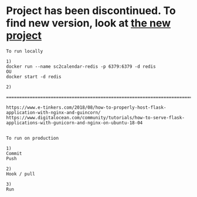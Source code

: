 # Project has been discontinued. To find new version, look at [the new project](https://github.com/Napolitain/sc2-calendar-2)

```
To run locally

1)
docker run --name sc2calendar-redis -p 6379:6379 -d redis
OU
docker start -d redis

2)

================================================================================

https://www.e-tinkers.com/2018/08/how-to-properly-host-flask-application-with-nginx-and-guincorn/
https://www.digitalocean.com/community/tutorials/how-to-serve-flask-applications-with-gunicorn-and-nginx-on-ubuntu-18-04


To run on production

1)
Commit
Push

2)
Hook / pull

3)
Run
```
